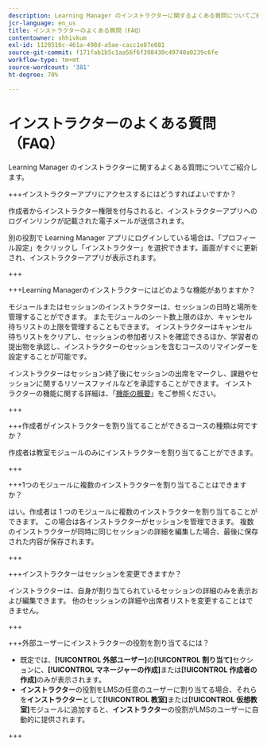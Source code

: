 ```yaml
---
description: Learning Manager のインストラクターに関するよくある質問についてご紹介します。
jcr-language: en_us
title: インストラクターのよくある質問（FAQ）
contentowner: shhivkum
exl-id: 1120516c-461a-498d-a5ae-cacc1e87e081
source-git-commit: f171fab1b5c1aa56f6f398430c49740a0239c6fe
workflow-type: tm+mt
source-wordcount: '381'
ht-degree: 70%

---
```


# インストラクターのよくある質問（FAQ）

Learning Manager のインストラクターに関するよくある質問についてご紹介します。

+++インストラクターアプリにアクセスするにはどうすればよいですか？

作成者からインストラクター権限を付与されると、インストラクターアプリへのログインリンクが記載された電子メールが送信されます。

別の役割で Learning Manager アプリにログインしている場合は、「プロフィール設定」をクリックし「インストラクター」を選択できます。画面がすぐに更新され、インストラクターアプリが表示されます。

+++

+++Learning Managerのインストラクターにはどのような機能がありますか？

モジュールまたはセッションのインストラクターは、セッションの日時と場所を管理することができます。 またモジュールのシート数上限のほか、キャンセル待ちリストの上限を管理することもできます。 インストラクターはキャンセル待ちリストをクリアし、セッションの参加者リストを確認できるほか、学習者の提出物を承認し、インストラクターのセッションを含むコースのリマインダーを設定することが可能です。

インストラクターはセッション終了後にセッションの出席をマークし、課題やセッションに関するリソースファイルなどを承認することができます。 インストラクターの機能に関する詳細は、「[機能の概要](feature-summary/modules.md)」をご参照ください。

+++

+++作成者がインストラクターを割り当てることができるコースの種類は何ですか？

作成者は教室モジュールのみにインストラクターを割り当てることができます。

+++

+++1つのモジュールに複数のインストラクターを割り当てることはできますか？

はい。作成者は 1 つのモジュールに複数のインストラクターを割り当てることができます。 この場合は各インストラクターがセッションを管理できます。 複数のインストラクターが同時に同じセッションの詳細を編集した場合、最後に保存された内容が保存されます。

+++

+++インストラクターはセッションを変更できますか？

インストラクターは、自身が割り当てられているセッションの詳細のみを表示および編集できます。 他のセッションの詳細や出席者リストを変更することはできません。

+++

+++外部ユーザーにインストラクターの役割を割り当てるには？

* 既定では、**[!UICONTROL 外部ユーザー]**&#x200B;の&#x200B;**[!UICONTROL 割り当て]**&#x200B;セクションに、**[!UICONTROL マネージャーの作成]**&#x200B;または&#x200B;**[!UICONTROL 作成者の作成]**&#x200B;のみが表示されます。
* **インストラクター**&#x200B;の役割をLMSの任意のユーザーに割り当てる場合、それらを&#x200B;**インストラクター**&#x200B;として&#x200B;**[!UICONTROL 教室]**&#x200B;または&#x200B;**[!UICONTROL 仮想教室]**&#x200B;モジュールに追加すると、**インストラクター**&#x200B;の役割がLMSのユーザーに自動的に提供されます。

+++
